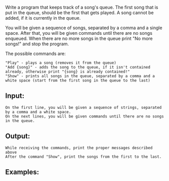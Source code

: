 Write a program that keeps track of a song's queue. The first song that is put in the queue, should be the first that gets played. A song cannot be added, if it is currently in the queue.

You will be given a sequence of songs, separated by a comma and a single space. After that, you will be given commands until there are no songs enqueued. When there are no more songs in the queue print "No more songs!" and stop the program.

The possible commands are:

	"Play" - plays a song (removes it from the queue)
	"Add {song}" - adds the song to the queue, if it isn't contained already, otherwise print "{song} is already contained!"
	"Show" - prints all songs in the queue, separated by a comma and a white space (start from the first song in the queue to the last)

## Input: 

	On the first line, you will be given a sequence of strings, separated by a comma and a white space.
	On the next lines, you will be given commands until there are no songs in the queue.

## Output:

	While receiving the commands, print the proper messages described above
	After the command "Show", print the songs from the first to the last.

## Examples:

